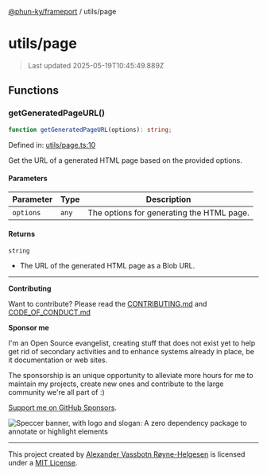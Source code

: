 [@phun-ky/frameport](../README.md) / utils/page

# utils/page

> Last updated 2025-05-19T10:45:49.889Z

## Functions

### getGeneratedPageURL()

```ts
function getGeneratedPageURL(options): string;
```

Defined in: [utils/page.ts:10](https://github.com/phun-ky/frameport/blob/main/src/utils/page.ts#L10)

Get the URL of a generated HTML page based on the provided options.

#### Parameters

| Parameter | Type  | Description                               |
| --------- | ----- | ----------------------------------------- |
| `options` | `any` | The options for generating the HTML page. |

#### Returns

`string`

- The URL of the generated HTML page as a Blob URL.

---

**Contributing**

Want to contribute? Please read the [CONTRIBUTING.md](https://github.com/phun-ky/frameport/blob/main/CONTRIBUTING.md) and [CODE_OF_CONDUCT.md](https://github.com/phun-ky/frameport/blob/main/CODE_OF_CONDUCT.md)

**Sponsor me**

I'm an Open Source evangelist, creating stuff that does not exist yet to help get rid of secondary activities and to enhance systems already in place, be it documentation or web sites.

The sponsorship is an unique opportunity to alleviate more hours for me to maintain my projects, create new ones and contribute to the large community we're all part of :)

[Support me on GitHub Sponsors](https://github.com/sponsors/phun-ky).

![Speccer banner, with logo and slogan: A zero dependency package to annotate or highlight elements](https://github.com/phun-ky/frameport/blob/main/public/frameport-banner.png?raw=true)

---

This project created by [Alexander Vassbotn Røyne-Helgesen](http://phun-ky.net) is licensed under a [MIT License](https://choosealicense.com/licenses/mit/).
